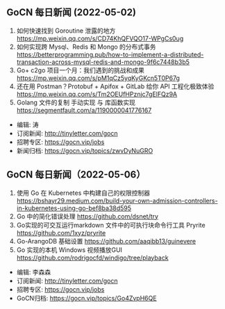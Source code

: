 ## GoCN 每日新闻 (2022-05-02)

1. 如何快速找到 Goroutine 泄露的地方  https://mp.weixin.qq.com/s/CD74KhQFVQO17-WPgCs0ug
2. 如何实现跨 Mysql、Redis 和 Mongo 的分布式事务  https://betterprogramming.pub/how-to-implement-a-distributed-transaction-across-mysql-redis-and-mongo-9f6c7448b3b5
3. Go+ c2go 项目一个月：我们遇到的挑战和成果  https://mp.weixin.qq.com/s/pM1qCz5yqKyGKcn5T0P67g
4. 还在用 Postman？Protobuf + Apifox + GitLab 给你 API 工程化极致体验  https://mp.weixin.qq.com/s/Tm2OEUfHPznjc7gElFQz9A
5. Golang 文件的复制 手动实现 与 库函数实现  https://segmentfault.com/a/1190000041776167

- 编辑: 涛
- 订阅新闻: http://tinyletter.com/gocn 
- 招聘专区: https://gocn.vip/jobs 
- 新闻归档: https://gocn.vip/topics/zwvDyNuGRO

## GoCN 每日新闻（2022-05-06）

1. 使用 Go 在 Kubernetes 中构建自己的权限控制器 https://bshayr29.medium.com/build-your-own-admission-controllers-in-kubernetes-using-go-bef8ba38d595
2. Go 中的简化错误处理 https://github.com/dsnet/try
3. Go实现的可交互运行markdown 文件中的可执行块命令行工具 Pryrite https://github.com/1xyz/pryrite
4. Go-ArangoDB 基础设置 https://github.com/aaqibb13/guinevere
5. Go 实现的本机 Windows 视频播放GUI https://github.com/rodrigocfd/windigo/tree/playback

- 编辑: 李森森
- 订阅新闻: http://tinyletter.com/gocn
- 招聘专区: https://gocn.vip/jobs
- GoCN归档: https://gocn.vip/topics/Go4ZvpH6QE
